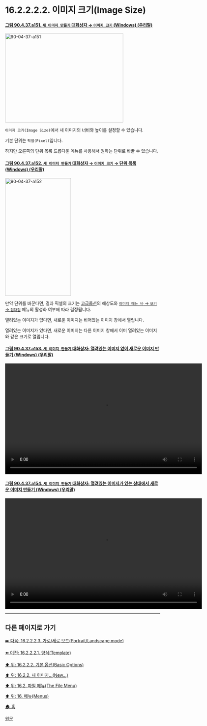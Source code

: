 # 16.2.2.2.2. 이미지 크기(Image Size)

<a id="90-04-37-a151"></a>

#### [그림 90.4.37.a151. `새 이미지 만들기` 대화상자 → `이미지 크기` (Windows) (우리말)](./90-04-0037-create_a_new_image.md#90-04-37-a151)
<img width="384" height="289" alt="90-04-37-a151" src="https://github.com/user-attachments/assets/1526bd1a-d9ee-4c60-ab3a-fe1de62486d0" />

`이미지 크기(Image Size)`에서 새 이미지의 너비와 높이를 설정할 수 있습니다.

기본 단위는 `픽셀(Pixel)`입니다.

하지만 오른쪽의 단위 목록 드롭다운 메뉴를 사용해서 원하는 단위로 바꿀 수 있습니다.

<a id="90-04-37-a152"></a>

#### [그림 90.4.37.a152. `새 이미지 만들기` 대화상자 → `이미지 크기` → 단위 목록 (Windows) (우리말)](./90-04-0037-create_a_new_image.md#90-04-37-a152)
<img width="214" height="382" alt="90-04-37-a152" src="https://github.com/user-attachments/assets/bb4f67f7-7cc3-45b5-9219-cef0043563ca" />

만약 단위를 바꾼다면, 결과 픽셀의 크기는 [고급옵션](./16-02-02-03-00-advanced_options.md)의 해상도와 [`이미지 메뉴 바` → `보기` → `점대점`](./19-glossaryx-dot_for_dot.md) 메뉴의 활성화 여부에 따라 결정됩니다.

열려있는 이미지가 없다면, 새로운 이미지는 비어있는 이미지 창에서 열립니다.

열려있는 이미지가 있다면, 새로운 이미지는 다른 이미지 창에서 이미 열려있는 이미지와 같은 크기로 열립니다.

<a id="90-04-37-a153"></a>

#### [그림 90.4.37.a153. `새 이미지 만들기` 대화상자: 열려있는 이미지 없이 새로운 이미지 만들기 (Windows) (우리말)](./90-04-0037-create_a_new_image.md#90-04-37-a153)
<video controls="controls" width="640" height="360" src="https://github.com/user-attachments/assets/3a5e8692-e502-416e-80e2-9473a4c7c28e"></video>

<a id="90-04-37-a154"></a>

#### [그림 90.4.37.a154. `새 이미지 만들기` 대화상자: 열려있는 이미지가 있는 상태에서 새로운 이미지 만들기 (Windows) (우리말)](./90-04-0037-create_a_new_image.md#90-04-37-a154)
<video controls="controls" width="640" height="360" src="https://github.com/user-attachments/assets/4e1a768b-d6cf-435f-bfaf-afbe6685b1b1"></video>

***

## 다른 페이지로 가기

[➡️ 다음: 16.2.2.2.3. 가로/세로 모드(Portrait/Landscape mode)](./16-02-02-02-03-portrait_landscape_mode.md)

[⬅️ 이전: 16.2.2.2.1. 양식(Template)](./16-02-02-02-01-template.md)

[⬆️ 위: 16.2.2.2. 기본 옵션(Basic Options)](./16-02-02-02-00-basic_options.md)

[⬆️ 위: 16.2.2. 새 이미지...(New...)](./16-02-02-00-new.md)

[⬆️ 위: 16.2. 파일 메뉴(The File Menu)](./16-02-00-the-file-menu.md)

[⬆️ 위: 16. 메뉴(Menus)](./16-00-menus.md)

[🏠 홈](./00-home.md)

[원문](https://docs.gimp.org/2.10/ko/gimp-file-new.html#idm22607)